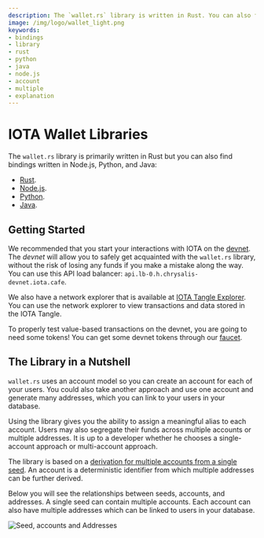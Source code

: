 ```yaml
---
description: The `wallet.rs` library is written in Rust. You can also find three bindings written in Node.js, Python, and Java.
image: /img/logo/wallet_light.png
keywords:
- bindings
- library
- rust
- python
- java
- node.js
- account
- multiple
- explanation 
---
```

# IOTA Wallet Libraries

The `wallet.rs` library is primarily written in Rust but you can also find bindings written in Node.js, Python, and Java:

- [Rust](rust/getting_started.md).
- [Node.js](nodejs/getting_started.md).
- [Python](python/getting_started.md).
- [Java](java/getting_started.md).

## Getting Started

We recommended that you start your interactions with IOTA on the [devnet](https://wiki.iota.org/learn/networks/testnets#iota-20-decentralized-devnet). The _devnet_ will allow you to safely get acquainted with the `wallet.rs` library, without the risk of losing any funds if you make a mistake along the way. You can use this API load balancer: `api.lb-0.h.chrysalis-devnet.iota.cafe`.  

We also have a network explorer that is available at [IOTA Tangle Explorer](https://explorer.iota.org/devnet). You can use the network explorer to view transactions and data stored in the IOTA Tangle.    

To properly test value-based transactions on the devnet, you are going to need some tokens! You can get some devnet tokens through our [faucet](https://faucet.chrysalis-devnet.iota.cafe/).

## The Library in a Nutshell

`wallet.rs` uses an account model so you can create an account for each of your users. You could also take another approach and use one account and generate many addresses, which you can link to your users in your database.

Using the library gives you the ability to assign a meaningful alias to each account. Users may also segregate their funds across multiple accounts or multiple addresses. It is up to a developer whether he chooses a single-account approach or multi-account approach.

The library is based on a [derivation for multiple accounts from a single seed](https://chrysalis.docs.iota.org/guides/dev_guide#addresskey-space). An account is a deterministic identifier from which multiple addresses can be further derived.

Below you will see the relationships between seeds, accounts, and addresses. A single seed can contain multiple accounts. Each account can also have multiple addresses which can be linked to users in your database.

![Seed, accounts and Addresses](/img/libraries/accounts_addresses.svg)

